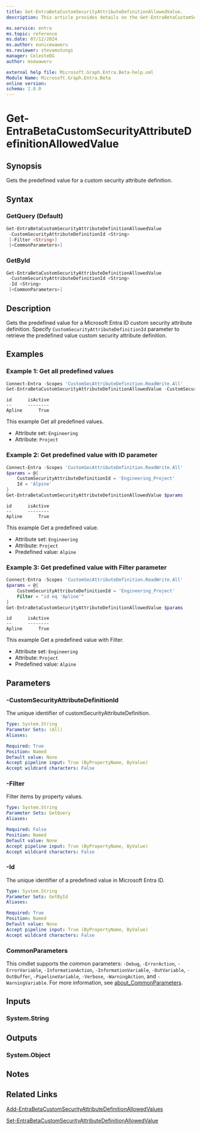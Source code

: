 ```yaml
---
title: Get-EntraBetaCustomSecurityAttributeDefinitionAllowedValue.
description: This article provides details on the Get-EntraBetaCustomSecurityAttributeDefinitionAllowedValue command.

ms.service: entra
ms.topic: reference
ms.date: 07/12/2024
ms.author: eunicewaweru
ms.reviewer: stevemutungi
manager: CelesteDG
author: msewaweru

external help file: Microsoft.Graph.Entra.Beta-help.xml
Module Name: Microsoft.Graph.Entra.Beta
online version:
schema: 2.0.0
---
```


# Get-EntraBetaCustomSecurityAttributeDefinitionAllowedValue

## Synopsis

Gets the predefined value for a custom security attribute definition.

## Syntax

### GetQuery (Default)

```powershell
Get-EntraBetaCustomSecurityAttributeDefinitionAllowedValue 
 -CustomSecurityAttributeDefinitionId <String> 
 [-Filter <String>]
 [<CommonParameters>]
```

### GetById

```powershell
Get-EntraBetaCustomSecurityAttributeDefinitionAllowedValue 
 -CustomSecurityAttributeDefinitionId <String>
 -Id <String> 
 [<CommonParameters>]
```

## Description

Gets the predefined value for a Microsoft Entra ID custom security attribute definition. Specify `CustomSecurityAttributeDefinitionId` parameter to retrieve the predefined value custom security attribute definition.

## Examples

### Example 1: Get all predefined values

```powershell
Connect-Entra -Scopes 'CustomSecAttributeDefinition.ReadWrite.All'
Get-EntraBetaCustomSecurityAttributeDefinitionAllowedValue -CustomSecurityAttributeDefinitionId 'Engineering_Project'
```

```output
id      isActive
--      --------
Apline      True
```

This example Get all predefined values.

- Attribute set: `Engineering`
- Attribute: `Project`

### Example 2: Get predefined value with ID parameter

```powershell
Connect-Entra -Scopes 'CustomSecAttributeDefinition.ReadWrite.All'
$params = @{
    CustomSecurityAttributeDefinitionId = 'Engineering_Project'
    Id = 'Alpine'
}
Get-EntraBetaCustomSecurityAttributeDefinitionAllowedValue $params
```

```output
id      isActive
--      --------
Apline      True
```

This example Get a predefined value.

- Attribute set: `Engineering`
- Attribute: `Project`
- Predefined value: `Alpine`

### Example 3: Get predefined value with Filter parameter

```powershell
Connect-Entra -Scopes 'CustomSecAttributeDefinition.ReadWrite.All'
$params = @{
    CustomSecurityAttributeDefinitionId = 'Engineering_Project'
    Filter = "id eq 'Apline'"
}
Get-EntraBetaCustomSecurityAttributeDefinitionAllowedValue $params
```

```output
id      isActive
--      --------
Apline      True
```

This example Get a predefined value with Filter.

- Attribute set: `Engineering`
- Attribute: `Project`
- Predefined value: `Alpine`

## Parameters

### -CustomSecurityAttributeDefinitionId

The unique identifier of customSecurityAttributeDefinition.

```yaml
Type: System.String
Parameter Sets: (All)
Aliases:

Required: True
Position: Named
Default value: None
Accept pipeline input: True (ByPropertyName, ByValue)
Accept wildcard characters: False
```

### -Filter

Filter items by property values.

```yaml
Type: System.String
Parameter Sets: GetQuery
Aliases:

Required: False
Position: Named
Default value: None
Accept pipeline input: True (ByPropertyName, ByValue)
Accept wildcard characters: False
```

### -Id

The unique identifier of a predefined value in Microsoft Entra ID.

```yaml
Type: System.String
Parameter Sets: GetById
Aliases:

Required: True
Position: Named
Default value: None
Accept pipeline input: True (ByPropertyName, ByValue)
Accept wildcard characters: False
```

### CommonParameters

This cmdlet supports the common parameters: `-Debug`, `-ErrorAction`, `-ErrorVariable`, `-InformationAction`, `-InformationVariable`, `-OutVariable`, `-OutBuffer`, `-PipelineVariable`, `-Verbose`, `-WarningAction`, and `-WarningVariable`. For more information, see [about_CommonParameters](https://go.microsoft.com/fwlink/?LinkID=113216).

## Inputs

### System.String

## Outputs

### System.Object

## Notes

## Related Links

[Add-EntraBetaCustomSecurityAttributeDefinitionAllowedValues](Add-EntraBetaCustomSecurityAttributeDefinitionAllowedValues.md)

[Set-EntraBetaCustomSecurityAttributeDefinitionAllowedValue](Set-EntraBetaCustomSecurityAttributeDefinitionAllowedValue.md)

